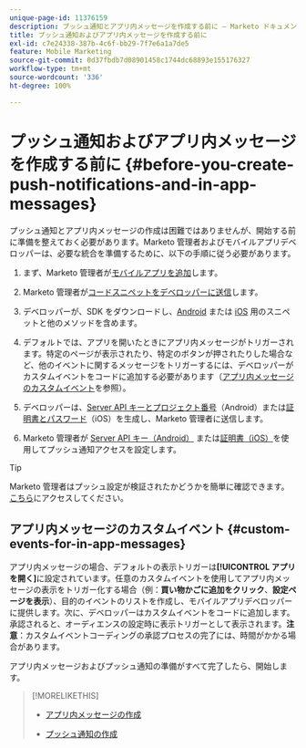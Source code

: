 ```yaml
---
unique-page-id: 11376159
description: プッシュ通知とアプリ内メッセージを作成する前に — Marketo ドキュメント — 製品ドキュメント
title: プッシュ通知およびアプリ内メッセージを作成する前に
exl-id: c7e24338-387b-4c6f-bb29-7f7e6a1a7de5
feature: Mobile Marketing
source-git-commit: 0d37fbdb7d08901458c1744dc68893e155176327
workflow-type: tm+mt
source-wordcount: '336'
ht-degree: 100%

---
```


# プッシュ通知およびアプリ内メッセージを作成する前に {#before-you-create-push-notifications-and-in-app-messages}

プッシュ通知とアプリ内メッセージの作成は困難ではありませんが、開始する前に準備を整えておく必要があります。Marketo 管理者およびモバイルアプリデベロッパーは、必要な統合を準備するために、以下の手順に従う必要があります。

1. まず、Marketo 管理者が[モバイルアプリを追加](/help/marketo/product-docs/mobile-marketing/admin/add-a-mobile-app.md)します。

1. Marketo 管理者が[コードスニペットをデベロッパーに送信](/help/marketo/product-docs/mobile-marketing/admin/send-sdk-code-to-a-developer.md)します。

1. デベロッパーが、SDK をダウンロードし、[Android](https://experienceleague.adobe.com/ja/docs/marketo-developer/marketo/mobile/installation#how-to-install-marketo-sdk-on-android) または [iOS](https://experienceleague.adobe.com/ja/docs/marketo-developer/marketo/mobile/installation#how-to-install-marketo-sdk-on-ios) 用のスニペットと他のメソッドを含めます。

1. デフォルトでは、アプリを開いたときにアプリ内メッセージがトリガーされます。特定のページが表示されたり、特定のボタンが押されたりした場合など、他のイベントに関するメッセージをトリガーするには、デベロッパーがカスタムイベントをコードに追加する必要があります（[アプリ内メッセージのカスタムイベント](#CustomEvents)を参照）。

1. デベロッパーは、[Server API キーとプロジェクト番号](https://experienceleague.adobe.com/ja/docs/marketo-developer/marketo/mobile/installation#how-to-install-marketo-sdk-on-android)（Android）または[証明書とパスワード](https://experienceleague.adobe.com/ja/docs/marketo-developer/marketo/mobile/installation#install-marketo-sdk-on-ios)（iOS）を生成し、Marketo 管理者に送信します。

1. Marketo 管理者が [Server API キー（Android）](/help/marketo/product-docs/mobile-marketing/admin/configure-mobile-app-android-push-access.md) または[証明書（iOS）](/help/marketo/product-docs/mobile-marketing/admin/configure-mobile-app-ios-push-access.md)を使用してプッシュ通知アクセスを設定します。

>[!TIP]
>
>Marketo 管理者はプッシュ設定が検証されたかどうかを簡単に確認できます。[こちら](/help/marketo/product-docs/mobile-marketing/admin/verify-push-configuration.md)にアクセスしてください。

## アプリ内メッセージのカスタムイベント {#custom-events-for-in-app-messages}

アプリ内メッセージの場合、デフォルトの表示トリガーは&#x200B;**[!UICONTROL アプリを開く]**&#x200B;に設定されています。任意のカスタムイベントを使用してアプリ内メッセージの表示をトリガー化する場合（例：**買い物かごに追加をクリック**、**設定ページを表示**）、目的のイベントのリストを作成し、モバイルアプリデベロッパーに提供します。次に、デベロッパーはカスタムイベントをコードに追加します。承認されると、オーディエンスの設定時に表示トリガーとして表示されます。**注意**：カスタムイベントコーディングの承認プロセスの完了には、時間がかかる場合があります。

アプリ内メッセージおよびプッシュ通知の準備がすべて完了したら、開始します。

>[!MORELIKETHIS]
>
>* [アプリ内メッセージの作成](/help/marketo/product-docs/mobile-marketing/in-app-messages/creating-in-app-messages/create-an-in-app-message.md)
>
>* [プッシュ通知の作成](/help/marketo/product-docs/mobile-marketing/push-notifications/create-a-push-notification.md)
